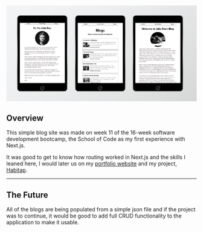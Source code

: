 ![Next Blog Header](/public/assets/blog-site-preview.png)

## Overview 

This simple blog site was made on week 11 of the 16-week software development bootcamp, the School of Code as my first experience with Next.js.

It was good to get to know how routing worked in Next.js and the skills I leaned here, I would later us on my [portfolio website](https://github.com/dannykryan/habitap) and my project, [Habitap](https://github.com/dannykryan/habitap).

---

## The Future

All of the blogs are being populated from a simple json file and if the project was to continue, it would be good to add full CRUD functionality to the application to make it usable.
